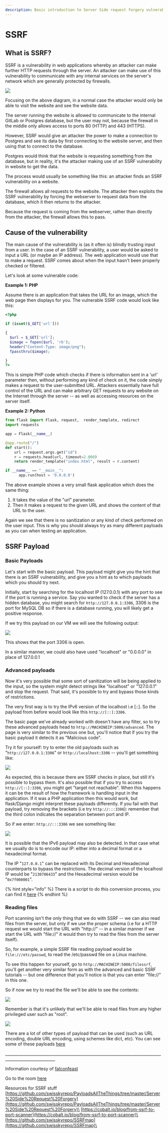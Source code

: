 ```yaml
---
description: Basic introduction to Server Side request forgery vulnerability(SSRF).
---
```


# SSRF

## What is SSRF?

SSRF is a vulnerability in web applications whereby an attacker can make further HTTP requests through the server. An attacker can make use of this vulnerability to communicate with any internal services on the server's network which are generally protected by firewalls.

![](<../../.gitbook/assets/image (26) (1) (1) (1) (1).png>)

Focusing on the above diagram, in a normal case the attacker would only be able to visit the website and see the website data.&#x20;

The server running the website is allowed to communicate to the internal GitLab or Postgres database, but the user may not, because the firewall in the middle only allows access to ports 80 (HTTP) and 443 (HTTPS).&#x20;

However, SSRF would give an attacker the power to make a connection to Postgres and see its data by first connecting to the website server, and then using that to connect to the database.&#x20;

Postgres would think that the website is requesting something from the database, but in reality, it's the attacker making use of an SSRF vulnerability in website to get the data.&#x20;

The process would usually be something like this: an attacker finds an SSRF vulnerability on a website.&#x20;

The firewall allows all requests to the website. The attacker then exploits the SSRF vulnerability by forcing the webserver to request data from the database, which it then returns to the attacker.

Because the request is coming from the webserver, rather than directly from the attacker, the firewall allows this to pass.

## Cause of the vulnerability

The main cause of the vulnerability is (as it often is) blindly trusting input from a user. In the case of an SSRF vulnerability, a user would be asked to input a URL (or maybe an IP address). The web application would use that to make a request. SSRF comes about when the input hasn't been properly checked or filtered.

Let's look at some vulnerable code:

**Example 1: PHP**

Assume there is an application that takes the URL for an image, which the web page then displays for you. The vulnerable SSRF code would look like this:

```php
<?php

if (isset($_GET['url']))

{
  $url = $_GET['url'];
  $image = fopen($url, 'rb');
  header("Content-Type: image/png");
  fpassthru($image);

}
?>
```

This is simple PHP code which checks if there is information sent in a 'url' parameter then, without performing any kind of check on it, the code simply makes a request to the user-submitted URL. Attackers essentially have full control of the URL and can make arbitrary GET requests to any website on the Internet through the server -- as well as accessing resources on the server itself.

**Example 2: Python**

```python
from flask import Flask, request,  render_template, redirect
import requests

app = Flask(__name__)

@app.route("/")
def start():
    url = request.args.get("id")
    r = requests.head(url, timeout=2.000)
    return render_template("index.html", result = r.content)

if __name__ == "__main__":
      app.run(host = '0.0.0.0')
```

The above example shows a very small flask application which does the same thing:

1. It takes the value of the "url" parameter.
2. Then it makes a request to the given URL and shows the content of that URL to the user.

Again we see that there is no sanitization or any kind of check performed on the user input. This is why you should always try as many different payloads as you can when testing an application.

## SSRF Payload

### **Basic Payloads**

Let's start with the basic payload. This payload might give you the hint that there is an SSRF vulnerability, and give you a hint as to which payloads which you should try next.

Initially, start by searching for the localhost IP (127.0.0.1) with any port to see if the port is running a service. Say you wanted to check if the server has a hidden database, you might search for `http://127.0.0.1:3306`, 3306 is the port for MySQL DB so if there is a database running, you will likely get a positive response.

If we try this payload on our VM we will see the following output:

![](<../../.gitbook/assets/image (35) (1) (1) (1) (1).png>)

This shows that the port 3306 is open.

In a similar manner, we could also have used "localhost" or "0.0.0.0" in place of 127.0.0.1

### **Advanced payloads**

Now it's very possible that some sort of sanitization will be being applied to the input, so the system might detect strings like "localhost" or "127.0.0.1" and stop the request. That said, it's possible to try and bypass those kinds of restrictions.

The very first way is to try the IPv6 version of the localhost i.e \[::]. So the payload from before would look like this `http://[::]:3306`.

The basic page we've already worked with doesn't have any filter, so to try these advanced payloads head to `http://MACHINEIP:5000/advanced`. The page is very similar to the previous one but, you'll notice that if you try the basic payload it detects it as "Malicious code".

Try it for yourself: try to enter the old payloads such as "`http://127.0.0.1:3306`" or `http://localhost:3306` -- you'll get something like:

![](<../../.gitbook/assets/image (20) (1) (1) (1) (1) (1) (1).png>)

As expected, this is because there are SSRF checks in place, but still it's possible to bypass them. It's also possible that if you try to access `http://[::]:3306`, you might get "target not reachable". When this happens it can be the result of how the framework is handling input in the application. If it was a PHP application then this would work, but flask/Django might interpret these payloads differently. If you fail with that payload, try removing the brackets (i.e try `http://:::3306`): remember that the third colon indicates the separation between port and IP.

So if we enter: `http://:::3306` we see something like:

![](<../../.gitbook/assets/image (12) (1) (1) (1).png>)

It is possible that the IPv6 payload may also be detected. In that case what we usually do is to encode our IP: either into a decimal format or a hexadecimal format.

The IP "`127.0.0.1`" can be replaced with its Decimal and Hexadecimal counterparts to bypass the restrictions. The decimal version of the localhost IP would be "`2130706433`" and the Hexadecimal version would be "`0x7f000001`".

{% hint style="info" %}
There is a script to do this conversion process, you can find it [here](https://gist.github.com/mzfr/fd9959bea8e7965d851871d09374bb72)
{% endhint %}

### Reading files

Port scanning isn't the only thing that we do with SSRF -- we can also read files from the server, but only if we use the proper schema (i.e for a HTTP request we would start the URL with "http://" -- in a similar manner if we start the URL with "file://" it would then try to read the files from the server itself).

So, for example, a simple SSRF file reading payload would be `file:///etc/passwd`, to read the /etc/passwd file on a Linux machine.

To see this happen for yourself, go to `http://MACHINEIP:5000/filessrf`, you'll get another very similar form as with the advanced and basic SSRF tutorials -- but one difference that you'll notice is that you can enter "file://" in this one.

So if now we try to read the file we'll be able to see the contents:

![](<../../.gitbook/assets/image (34) (1) (1) (1) (1) (1) (1) (1).png>)

Remember is that it's unlikely that we'll be able to read files from any higher privileged user such as "root".

![](<../../.gitbook/assets/image (4) (1).png>)

There are a lot of other types of payload that can be used (such as URL encoding, double URL encoding, using schemes like dict, etc). You can see some of these payloads [here](https://github.com/swisskyrepo/PayloadsAllTheThings/tree/master/Server%20Side%20Request%20Forgery#file)

\_\_\_\_\_\_\_\_\_\_\_\_\_\_\_\_\_\_\_\_\_\_\_\_\_\_\_\_\_\_\_\_\_\_\_\_\_\_\_\_\_\_\_\_\_\_\_\_\_\_\_\_\_\_\_\_\_\_\_\_\_\_\_\_\_\_\_\_\_\_\_\_\_\_\_\_\_\_\_\_\_\_\_\_\_\_\_\_\_\_\_\_\_\_\_\_\_\_\_\_\_\_\_

Information courtesy of [falconfeast](https://tryhackme.com/p/falconfeast)

Go to the room [here](https://tryhackme.com/room/ssrf)

Resources for SSRF stuff\
[https://github.com/swisskyrepo/PayloadsAllTheThings/tree/master/Server%20Side%20Request%20Forgery](https://github.com/swisskyrepo/PayloadsAllTheThings/tree/master/Server%20Side%20Request%20Forgery)\
[https://cobalt.io/blog/from-ssrf-to-port-scanner](https://cobalt.io/blog/from-ssrf-to-port-scanner)\
[https://github.com/swisskyrepo/SSRFmap](https://github.com/swisskyrepo/SSRFmap)\
